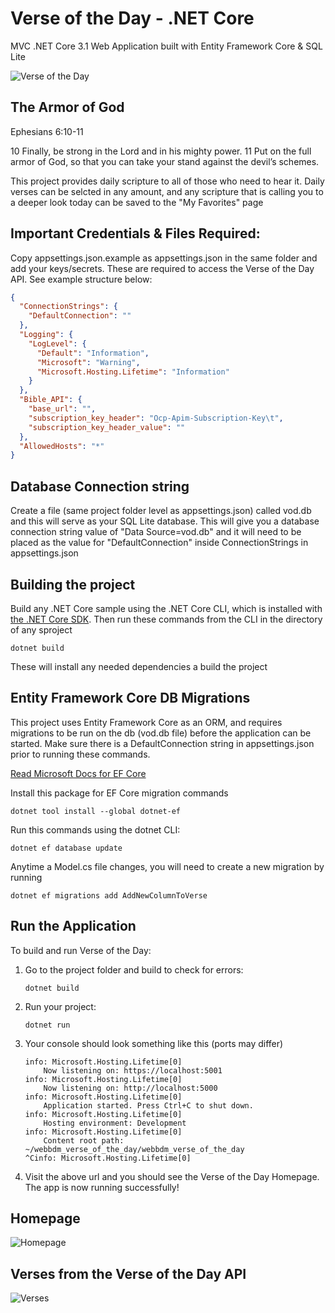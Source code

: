 # Verse of the Day - .NET Core 
MVC .NET Core 3.1 Web Application built with Entity Framework Core
& SQL Lite

![Verse of the Day](https://user-images.githubusercontent.com/13399339/111725456-18769180-8835-11eb-89de-ea1c1446b83a.png)
## The Armor of God

Ephesians 6:10-11

10 Finally, be strong in the Lord and in his mighty power. 11 Put on the full armor of God, so that you can take your stand against the devil’s schemes.

This project provides daily scripture to all of those who need to hear it. Daily verses can be selcted in any amount, and any scripture that is calling you to a deeper look today can be saved to the "My Favorites" page

## Important Credentials & Files Required:
Copy appsettings.json.example as appsettings.json in the same folder
and add your keys/secrets. These are required to access the Verse of the Day API. See example structure below:
```json
{
  "ConnectionStrings": {
    "DefaultConnection": ""
  },
  "Logging": {
    "LogLevel": {
      "Default": "Information",
      "Microsoft": "Warning",
      "Microsoft.Hosting.Lifetime": "Information"
    }
  },
  "Bible_API": {
    "base_url": "",
    "subscription_key_header": "Ocp-Apim-Subscription-Key\t",
    "subscription_key_header_value": ""
  },
  "AllowedHosts": "*"
}
```
## Database Connection string
Create a file (same project folder level as appsettings.json) called vod.db and this will serve as your SQL Lite database. This will give you a database connection string value of "Data Source=vod.db" and it will need to be placed as the value for "DefaultConnection" inside ConnectionStrings in appsettings.json

## Building the project
Build any .NET Core sample using the .NET Core CLI, which is installed with [the .NET Core SDK](https://www.microsoft.com/net/download). Then run
these commands from the CLI in the directory of any sproject
```console
dotnet build
```

These will install any needed dependencies a build the project


## Entity Framework Core DB Migrations
This project uses Entity Framework Core as an ORM, and requires migrations to be run on the db (vod.db file) before the application can be started. Make sure there is a DefaultConnection string in appsettings.json prior to running these commands. 

[Read Microsoft Docs for EF Core](https://docs.microsoft.com/en-us/ef/core/managing-schemas/migrations/?tabs=dotnet-core-cli)

Install this package for EF Core migration commands 
```console
dotnet tool install --global dotnet-ef
```

Run this commands using the dotnet CLI:
```console
dotnet ef database update
```
Anytime a Model.cs file changes, you will need to create a new migration by running
```console
dotnet ef migrations add AddNewColumnToVerse
```

## Run the Application
To build and run Verse of the Day:

1. Go to the project folder and build to check for errors:

    ```console
    dotnet build
    ```

2. Run your project:

    ```console
    dotnet run
    ```

3. Your console should look something like this (ports may differ)
    ```console
    info: Microsoft.Hosting.Lifetime[0]
        Now listening on: https://localhost:5001
    info: Microsoft.Hosting.Lifetime[0]
        Now listening on: http://localhost:5000
    info: Microsoft.Hosting.Lifetime[0]
        Application started. Press Ctrl+C to shut down.
    info: Microsoft.Hosting.Lifetime[0]
        Hosting environment: Development
    info: Microsoft.Hosting.Lifetime[0]
        Content root path: ~/webbdm_verse_of_the_day/webbdm_verse_of_the_day
    ^Cinfo: Microsoft.Hosting.Lifetime[0]
    ```

4. Visit the above url and you should see the Verse of the Day Homepage. The app is now running successfully!
## Homepage
 ![Homepage](https://user-images.githubusercontent.com/13399339/111725456-18769180-8835-11eb-89de-ea1c1446b83a.png)
## Verses from the Verse of the Day API
![Verses](https://user-images.githubusercontent.com/13399339/111725501-2d532500-8835-11eb-865d-a38b2949984b.png)